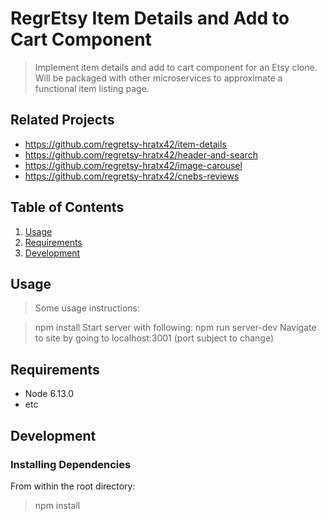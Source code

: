 # RegrEtsy Item Details and Add to Cart Component

> Implement item details and add to cart component for an Etsy clone. Will be packaged with other microservices to approximate a functional item listing page.

## Related Projects

- https://github.com/regretsy-hratx42/item-details
- https://github.com/regretsy-hratx42/header-and-search
- https://github.com/regretsy-hratx42/image-carousel
- https://github.com/regretsy-hratx42/cnebs-reviews

## Table of Contents

1. [Usage](#usage)
1. [Requirements](#requirements)
1. [Development](#development)

## Usage

> Some usage instructions:

> npm install
> Start server with following: npm run server-dev
> Navigate to site by going to localhost:3001 (port subject to change)

## Requirements

- Node 6.13.0
- etc

## Development

### Installing Dependencies

From within the root directory:

> npm install
